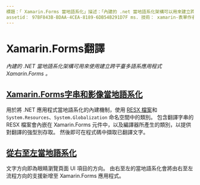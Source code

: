 ```yaml
---
標題：「 Xamarin.Forms 當地語系化」描述：「內建的 .net 當地語系化架構可以用來建立跨平臺多語系應用程式與 Xamarin.Forms 。 文字和影像可以當地語系化，而應用程式可以支援由右至左的流程方向。」
assetid： 97BF843B-BDAA-4CEA-8189-6DB54B291D7F ms. 技術： xamarin-表單作者： davidbritch ms. author： dabritch ms. 日期：11/07/2018 否-loc： [ Xamarin.Forms ， Xamarin.Essentials ]
---
```


# <a name="xamarinforms-localization"></a>Xamarin.Forms翻譯

_內建的 .NET 當地語系化架構可用來使用建立跨平臺多語系應用程式 Xamarin.Forms 。_

## <a name="xamarinforms-string-and-image-localizationtextmd"></a>[Xamarin.Forms字串和影像當地語系化](text.md)

用於將 .NET 應用程式當地語系化的內建機制，使用 [RESX 檔案](https://docs.microsoft.com/dotnet/framework/resources/creating-resource-files-for-desktop-apps#resources-in-resx-files)和 `System.Resources`、`System.Globalization` 命名空間中的類別。 包含翻譯字串的 RESX 檔案會內嵌在 Xamarin.Forms 元件中，以及編譯器所產生的類別，以提供對翻譯的強型別存取。 然後即可在程式碼中擷取已翻譯文字。

## <a name="right-to-left-localization"></a>[從右至左當地語系化](right-to-left.md)

文字方向即為眼睛瀏覽頁面 UI 項目的方向。 由右至左的當地語系化會將由右至左流程方向的支援新增至 Xamarin.Forms 應用程式。
